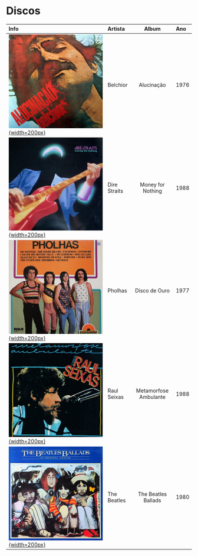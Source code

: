 # Discos


| Info | Artista | Album | Ano |
|:---|:---|:---:|:---|
| [![](belchior/alucinacao.webp){width=200px}](belchior-alucinacao.md) | Belchior | Alucinação | 1976 |
| [![](dire-straits/money-for-nothing.jpg){width=200px}](dire-straits-money-for-nothing.md) | Dire Straits | Money for Nothing | 1988 |
| [![](pholhas/disco-de-ouro.jpg){width=200px}](pholhas-disco-de-ouro.md) | Pholhas | Disco de Ouro | 1977 |
| [![](raul-seixas/metamorfose-ambulante.jpg){width=200px}](raul-seixas-metamorfose-ambulante.md) | Raul Seixas | Metamorfose Ambulante | 1988 |
| [![](the-beatles/the-beatles-ballads.jpg){width=200px}](the-beatles-ballads.md) | The Beatles | The Beatles Ballads | 1980 |
